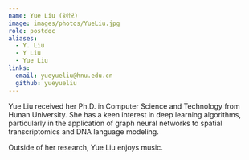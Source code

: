 ```yaml
---
name: Yue Liu (刘悦)
image: images/photos/YueLiu.jpg
role: postdoc
aliases:
  - Y. Liu
  - Y Liu
  - Yue Liu
links:
  email: yueyueliu@hnu.edu.cn
  github: yueyueliu
---
```


Yue Liu received her Ph.D. in Computer Science and Technology from Hunan University. She has a keen interest in deep learning algorithms, particularly in the application of graph neural networks to spatial transcriptomics and DNA language modeling.

Outside of her research, Yue Liu enjoys music.